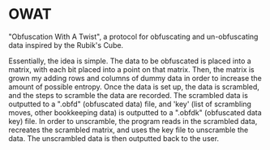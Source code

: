 # OWAT
"Obfuscation With A Twist", a protocol for obfuscating and un-obfuscating data inspired by the Rubik's Cube.

Essentially, the idea is simple. The data to be obfuscated is placed into a matrix, with each bit placed into a point on that matrix. Then, the matrix is grown my adding rows and columns of dummy data in order to increase the amount of possible entropy. Once the data is set up, the data is scrambled, and the steps to scramble the data are recorded. The scrambled data is outputted to a ".obfd" (obfuscated data) file, and 'key' (list of scrambling moves, other bookkeeping data) is outputted to a ".obfdk" (obfuscated data key) file. In order to unscramble, the program reads in the scrambled data, recreates the scrambled matrix, and uses the key file to unscramble the data. The unscrambled data is then outputted back to the user.
